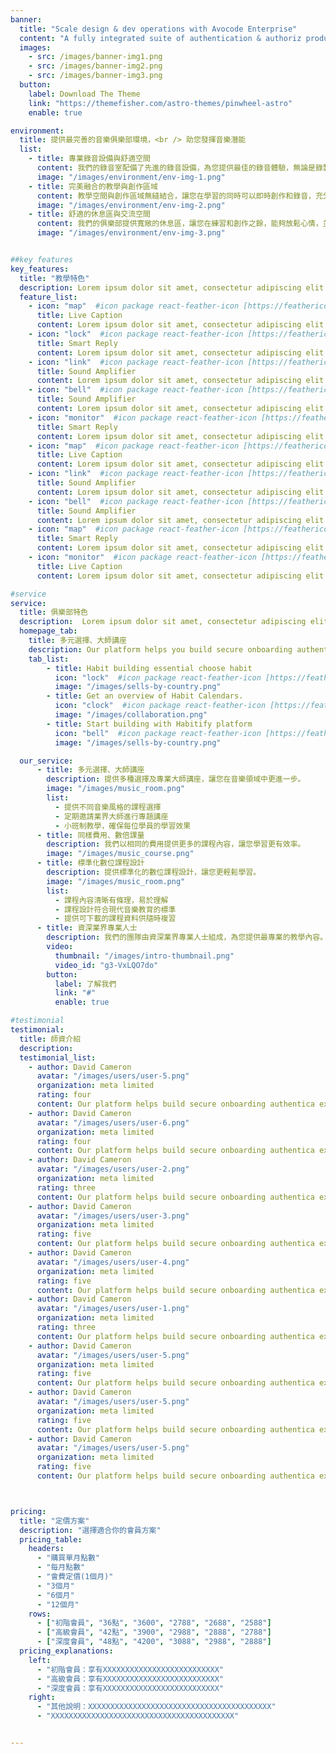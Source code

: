 ```yaml
---
banner:
  title: "Scale design & dev operations with Avocode Enterprise"
  content: "A fully integrated suite of authentication & authoriz products, Stytch’s platform removes the headache of."
  images:
    - src: /images/banner-img1.png
    - src: /images/banner-img2.png
    - src: /images/banner-img3.png
  button:
    label: Download The Theme
    link: "https://themefisher.com/astro-themes/pinwheel-astro"
    enable: true

environment:
  title: 提供最完善的音樂俱樂部環境，<br /> 助您發揮音樂潛能
  list:
    - title: 專業錄音設備與舒適空間
      content: 我們的錄音室配備了先進的錄音設備，為您提供最佳的錄音體驗，無論是錄製專輯還是練習演奏，都能滿足您的需求。
      image: "/images/environment/env-img-1.png"
    - title: 完美融合的教學與創作區域
      content: 教學空間與創作區域無縫結合，讓您在學習的同時可以即時創作和錄音，充分發揮您的音樂靈感。
      image: "/images/environment/env-img-2.png"
    - title: 舒適的休息區與交流空間
      content: 我們的俱樂部提供寬敞的休息區，讓您在練習和創作之餘，能夠放鬆心情，並與其他音樂人交流心得。
      image: "/images/environment/env-img-3.png"


##key features
key_features:
  title: "教學特色"
  description: Lorem ipsum dolor sit amet, consectetur adipiscing elit. Morbi egestas Werat viverra id et aliquet. vulputate egestas sollicitudin.
  feature_list:
    - icon: "map"  #icon package react-feather-icon [https://feathericons.com/]
      title: Live Caption
      content: Lorem ipsum dolor sit amet, consectetur adipiscing elit.
    - icon: "lock"  #icon package react-feather-icon [https://feathericons.com/]
      title: Smart Reply
      content: Lorem ipsum dolor sit amet, consectetur adipiscing elit.
    - icon: "link"  #icon package react-feather-icon [https://feathericons.com/]
      title: Sound Amplifier
      content: Lorem ipsum dolor sit amet, consectetur adipiscing elit.
    - icon: "bell"  #icon package react-feather-icon [https://feathericons.com/]
      title: Sound Amplifier
      content: Lorem ipsum dolor sit amet, consectetur adipiscing elit.
    - icon: "monitor"  #icon package react-feather-icon [https://feathericons.com/]
      title: Smart Reply
      content: Lorem ipsum dolor sit amet, consectetur adipiscing elit.
    - icon: "map"  #icon package react-feather-icon [https://feathericons.com/]
      title: Live Caption
      content: Lorem ipsum dolor sit amet, consectetur adipiscing elit.
    - icon: "link"  #icon package react-feather-icon [https://feathericons.com/]
      title: Sound Amplifier
      content: Lorem ipsum dolor sit amet, consectetur adipiscing elit.
    - icon: "bell"  #icon package react-feather-icon [https://feathericons.com/]
      title: Sound Amplifier
      content: Lorem ipsum dolor sit amet, consectetur adipiscing elit.
    - icon: "map"  #icon package react-feather-icon [https://feathericons.com/]
      title: Smart Reply
      content: Lorem ipsum dolor sit amet, consectetur adipiscing elit.
    - icon: "monitor"  #icon package react-feather-icon [https://feathericons.com/]
      title: Live Caption
      content: Lorem ipsum dolor sit amet, consectetur adipiscing elit.

#service
service:
  title: 俱樂部特色
  description:  Lorem ipsum dolor sit amet, consectetur adipiscing elit. Lorem ipsum dolor sit amet, consectetur adipiscing elit. Lorem ipsum dolor sit amet, consectetur adipiscing elit. Lorem ipsum dolor sit amet, consectetur adipiscing elit.
  homepage_tab:
    title: 多元選擇、大師講座
    description: Our platform helps you build secure onboarding authentication experiences that retain and engage your users. We build the infrastructure, you can.
    tab_list:
        - title: Habit building essential choose habit
          icon: "lock"  #icon package react-feather-icon [https://feathericons.com/]
          image: "/images/sells-by-country.png"
        - title: Get an overview of Habit Calendars.
          icon: "clock"  #icon package react-feather-icon [https://feathericons.com/]
          image: "/images/collaboration.png"
        - title: Start building with Habitify platform
          icon: "bell"  #icon package react-feather-icon [https://feathericons.com/]
          image: "/images/sells-by-country.png"

  our_service:
      - title: 多元選擇、大師講座
        description: 提供多種選擇及專業大師講座，讓您在音樂領域中更進一步。
        image: "/images/music_room.png"
        list:
          - 提供不同音樂風格的課程選擇
          - 定期邀請業界大師進行專題講座
          - 小班制教學，確保每位學員的學習效果
      - title: 同樣費用、數倍課量
        description: 我們以相同的費用提供更多的課程內容，讓您學習更有效率。
        image: "/images/music_course.png"
      - title: 標準化數位課程設計
        description: 提供標準化的數位課程設計，讓您更輕鬆學習。
        image: "/images/music_room.png"
        list:
          - 課程內容清晰有條理，易於理解
          - 課程設計符合現代音樂教育的標準
          - 提供可下載的課程資料供隨時複習
      - title: 資深業界專業人士
        description: 我們的團隊由資深業界專業人士組成，為您提供最專業的教學內容。
        video:
          thumbnail: "/images/intro-thumbnail.png"
          video_id: "g3-VxLQO7do"
        button:
          label: 了解我們
          link: "#"
          enable: true

#testimonial
testimonial:
  title: 師資介紹
  description: 
  testimonial_list:
    - author: David Cameron
      avatar: "/images/users/user-5.png"
      organization: meta limited
      rating: four
      content: Our platform helps build secure onboarding authentica experiences & engage your users. We build .
    - author: David Cameron
      avatar: "/images/users/user-6.png"
      organization: meta limited
      rating: four
      content: Our platform helps build secure onboarding authentica experiences & engage your users. We build .
    - author: David Cameron
      avatar: "/images/users/user-2.png"
      organization: meta limited
      rating: three
      content: Our platform helps build secure onboarding authentica experiences & engage your users. We build .
    - author: David Cameron
      avatar: "/images/users/user-3.png"
      organization: meta limited
      rating: five
      content: Our platform helps build secure onboarding authentica experiences & engage your users. We build .
    - author: David Cameron
      avatar: "/images/users/user-4.png"
      organization: meta limited
      rating: five
      content: Our platform helps build secure onboarding authentica experiences & engage your users. We build .
    - author: David Cameron
      avatar: "/images/users/user-1.png"
      organization: meta limited
      rating: three
      content: Our platform helps build secure onboarding authentica experiences & engage your users. We build .
    - author: David Cameron
      avatar: "/images/users/user-5.png"
      organization: meta limited
      rating: five
      content: Our platform helps build secure onboarding authentica experiences & engage your users. We build .
    - author: David Cameron
      avatar: "/images/users/user-5.png"
      organization: meta limited
      rating: five
      content: Our platform helps build secure onboarding authentica experiences & engage your users. We build .
    - author: David Cameron
      avatar: "/images/users/user-5.png"
      organization: meta limited
      rating: five
      content: Our platform helps build secure onboarding authentica experiences & engage your users. We build .



pricing:
  title: "定價方案"
  description: "選擇適合你的會員方案"
  pricing_table:
    headers:
      - "購買單月點數"
      - "每月點數"
      - "會費定價(1個月)"
      - "3個月"
      - "6個月"
      - "12個月"
    rows:
      - ["初階會員", "36點", "3600", "2788", "2688", "2588"]
      - ["高級會員", "42點", "3900", "2988", "2888", "2788"]
      - ["深度會員", "48點", "4200", "3088", "2988", "2888"]
  pricing_explanations:
    left:
      - "初階會員：享有XXXXXXXXXXXXXXXXXXXXXXXXXX"
      - "高級會員：享有XXXXXXXXXXXXXXXXXXXXXXXXXX"
      - "深度會員：享有XXXXXXXXXXXXXXXXXXXXXXXXXX"
    right:
      - "其他說明：XXXXXXXXXXXXXXXXXXXXXXXXXXXXXXXXXXXXXXXXX"
      - "XXXXXXXXXXXXXXXXXXXXXXXXXXXXXXXXXXXXXXXXX"


---
```


